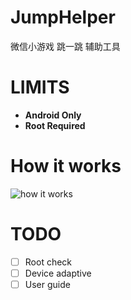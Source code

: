 # JumpHelper

微信小游戏 跳一跳 辅助工具

# LIMITS

- **Android Only**
- **Root Required**

# How it works
![how it works](https://github.com/classTC/JumpHelper/blob/master/preview/how_it_works.gif)


# TODO
- [ ] Root check
- [ ] Device adaptive
- [ ] User guide
